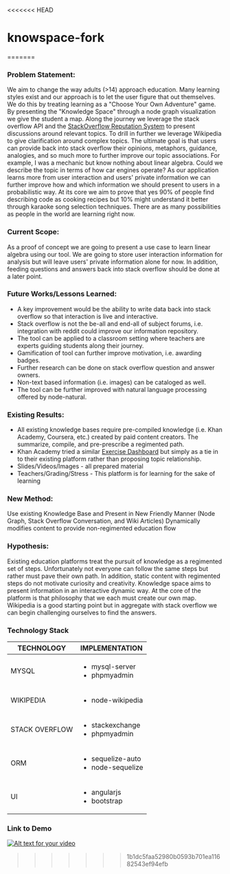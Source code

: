 <<<<<<< HEAD
# knowspace-fork
=======
### Problem Statement:

We aim to change the way adults (>14) approach education. Many learning styles exist and our approach is to let the user figure that out themselves. We do this by treating learning as a "Choose Your Own Adventure" game. By presenting the "Knowledge Space" through a node graph visualization we give the student a map. Along the journey we leverage the stack overflow API and the <a href="http://www.cs.cmu.edu/~dmovshov/papers/asonam_2013.pdf">StackOverflow Reputation System</a> to present discussions around relevant topics. To drill in further we leverage Wikipedia to give clarification around complex topics.
The ultimate goal is that users can provide back into stack overflow their opinions, metaphors, guidance, analogies, and so much more to further improve our topic associations. For example, I was a mechanic but know nothing about linear algebra. Could we describe the topic in terms of how car engines operate? As our application learns more from user interaction and users' private information we can further improve how and which information we should present to users in a probabilistic way. At its core we aim to prove that yes 90% of people find describing code as cooking recipes but 10% might understand it better through karaoke song selection techniques. There are as many possibilities as people in the world are learning right now. 
	
### Current Scope:

As a proof of concept we are going to present a use case to learn linear algebra using our tool. We are going to store user interaction information for analysis but will leave users' private information alone for now. In addition, feeding questions and answers back into stack overflow should be done at a later point.
    
### Future Works/Lessons Learned:

* A key improvement would be the ability to write data back into stack overflow so that interaction is live and interactive. 
* Stack overflow is not the be-all and end-all of subject forums, i.e. integration with reddit could improve our information repository.
* The tool can be applied to a classroom setting where teachers are experts guiding students along their journey.
* Gamification of tool can further improve motivation, i.e. awarding badges.
* Further research can be done on stack overflow question and answer owners.
* Non-text based information (i.e. images) can be cataloged as well.
* The tool can be further improved with natural language processing offered by node-natural. 

### Existing Results:
* All existing knowledge bases require pre-compiled knowledge (i.e. Khan Academy, Coursera, etc.) created by paid content creators. The summarize, compile, and pre-prescribe a regimented path.
* Khan Academy tried a similar <a href="https://www.khanacademy.org/exercisedashboard">Exercise Dashboard</a> but simply as a tie in to their existing platform rather than proposing topic relationship.
* Slides/Videos/Images - all prepared material
* Teachers/Grading/Stress - This platform is for learning for the sake of learning
	
### New Method:

Use existing Knowledge Base and Present in New Friendly Manner (Node Graph, Stack Overflow Conversation, and Wiki Articles)
Dynamically modifies content to provide non-regimented education flow
	
### Hypothesis:

Existing education platforms treat the pursuit of knowledge as a regimented set of steps. Unfortunately not everyone can follow the same steps but rather must pave their own path. In addition, static content with regimented steps do not motivate curiosity and creativity. Knowledge space aims to present information in an interactive dynamic way. At the core of the platform is that philosophy that we each must create our own map. Wikipedia is a good starting point but in aggregate with stack overflow we can begin challenging ourselves to find the answers. 

### Technology Stack
| TECHNOLOGY | IMPLEMENTATION |
| ---------- | --------------- |
| MYSQL      | <ul><li>mysql-server</li><li>phpmyadmin</li></ul> |
| WIKIPEDIA  | <ul><li>node-wikipedia</li></ul> |
| STACK OVERFLOW | <ul><li>stackexchange</li><li>phpmyadmin</li></ul> |
| ORM | <ul><li>sequelize-auto</li><li>node-sequelize</li></ul> |
| UI |  <ul><li>angularjs</li><li>bootstrap</li></ul> |

### Link to Demo

[![Alt text for your video](http://img.youtube.com/vi/9NDBHs4vHJU/0.jpg)](http://www.youtube.com/watch?v=9NDBHs4vHJU)
>>>>>>> 1b1dc5faa52980b0593b701ea11682543ef94efb
